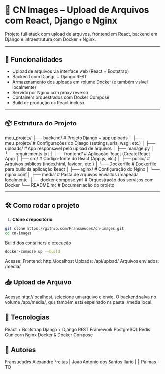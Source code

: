 # 📂 CN Images – Upload de Arquivos com React, Django e Nginx

Projeto full-stack com upload de arquivos, frontend em React, backend em Django e infraestrutura com Docker + Nginx.

---

## 🚀 Funcionalidades

- Upload de arquivos via interface web (React + Bootstrap)
- Backend com Django + Django REST
- Armazenamento dos uploads em volume Docker (e também visível localmente)
- Servido por Nginx com proxy reverso
- Containers orquestrados com Docker Compose
- Build de produção do React incluso

---

## 📦 Estrutura do Projeto

meu_projeto/
├── backend/                  # Projeto Django + app uploads
│   ├── meu_projeto/         # Configurações do Django (settings, urls, wsgi, etc.)
│   ├── uploads/             # App responsável pelo upload de arquivos
│   ├── manage.py
│   └── requirements.txt
│
├── frontend/                # Aplicação React (Create React App)
│   ├── src/                 # Código-fonte do React (App.js, etc.)
│   ├── public/              # Arquivos públicos (index.html, favicon, etc.)
│   └── Dockerfile           # Dockerfile para build da aplicação React
│
├── nginx/                   # Configuração do Nginx
│   └── nginx.conf
│
├── media/                   # Pasta de arquivos enviados (mapeada localmente)
├── docker-compose.yml       # Orquestração dos serviços com Docker
└── README.md                # Documentação do projeto


---

## 🛠️ Como rodar o projeto

1. **Clone o repositório**

```bash
git clone https://github.com/Fransueudes/cn-images.git
cd cn-images
```
Build dos containers e execução

```bash
docker-compose up --build
```

Acesse:
Frontend: http://localhost
Uploads: /api/upload/
Arquivos enviados: /media/

## 📤 Upload de Arquivo
Acesse http://localhost, selecione um arquivo e envie.
O backend salva no volume /app/media/, que também está espelhado na pasta ./media local.

## 🧰 Tecnologias
React + Bootstrap
Django + Django REST Framework
PostgreSQL
Redis
Gunicorn
Nginx
Docker & Docker Compose

## 👤 Autores
Fransueudes Alexandre Freitas |
Joao Antonio dos Santos Ilario |
📍 Palmas - TO
